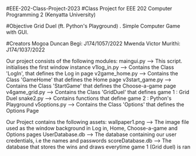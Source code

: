 #EEE-202-Class-Project-2023
#Class Project for EEE 202 Computer Programming 2 (Kenyatta University)

#Objective
Grid Duel (ft. Python's Playground) . Simple Computer Game with GUI.

#Creators
Mogoa Duncan Begi: J174/1057/2022
Mwenda Victor Murithi: J174/1037/2022


Our project consists of the following modules:
    maingui.py          --> This script. initialises the first window instance
    v1log_in.py         --> Contains the Class 'LogIn', that defines the Log in page
    v2game_home.py      --> Contains the Class 'GameHome' that defines the Home page
    v3start_game.py     --> Contains the Class 'StartGame' that defines the Choose-a-game page
    v4game_grid.py      --> Contains the Class 'GridDuel' that defines game 1 : Grid Duel
    snake2.py           --> Contains functions that define game 2 : Python's Playground
    v5options.py        --> Contains the Class 'Options' that defines the Options Page
    
Our Project contains the following assets:
    wallpaper1.png      --> The image file used as the window background in Log in, Home, Choose-a-game and Options pages
    UserDatabase.db     --> The database containing our user credentials, i.e the names and passwords
    scoreDatabase.db    --> The database that stores the wins and draws everytime game 1 (Grid duel) is ran
